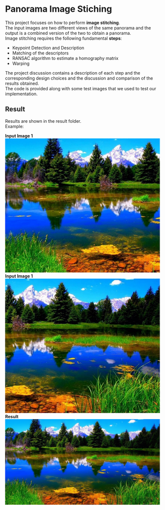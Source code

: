 # Panorama Image Stiching

This project focuses on how to perform __image stitching__.    
The input images are two different views of the same panorama and the output is a combined version of the two to obtain a panorama.  
Image stitching requires the following fundamental __steps__:   

* Keypoint Detection and Description
* Matching of the descriptors
* RANSAC algorithm to estimate a homography matrix
* Warping 

The project discussion contains a description of each step and the corresponding design choices and the discussion and comparison of the results obtained.  
The code is provided along with some test images that we used to test our implementation.  

## Result  ##
Results are shown in the result folder.    
Example:  

__Input Image 1__  
![alt text]( https://github.com/SaraPieri/Panorama/blob/main/Image_stiching/input_images/p1/i1.jpg "Input Image 1")  
__Input Image 1__   
![alt text]( https://github.com/SaraPieri/Panorama/blob/main/Image_stiching/input_images/p1/i2.jpg "Input Image 2")  
__Result__  
![alt text]( https://github.com/SaraPieri/Panorama/blob/main/Image_stiching/outputs/o1.png "Result")  
